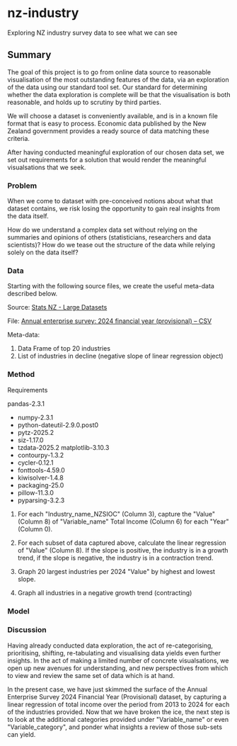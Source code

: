 # nz-industry

Exploring NZ industry survey data to see what we can see

## Summary

The goal of this project is to go from online data source to reasonable visualisation of the most outstanding features of the data, via an exploration of the data using our standard tool set. Our standard for determining whether the data exploration is complete will be that the visualisation is both reasonable, and holds up to scrutiny by third parties.

We will choose a dataset is conveniently available, and is in a known file format that is easy to process. Economic data published by the New Zealand government provides a ready source of data matching these criteria.

After having conducted meaningful exploration of our chosen data set, we set out requirements for a solution that would render the meaningful visualsations that we seek.

### Problem

When we come to dataset with pre-conceived notions about what that dataset contains, we risk losing the opportunity to gain real insights from the data itself.

How do we understand a complex data set without relying on the summaries and opinions of others (statisticians, researchers and data scientists)? How do we tease out the structure of the data while relying solely on the data itself?

### Data

Starting with the following source files, we create the useful meta-data described below.

Source: [Stats NZ - Large Datasets](https://www.stats.govt.nz/large-datasets/csv-files-for-download/)

File: [Annual enterprise survey: 2024 financial year (provisional) – CSV](https://www.stats.govt.nz/assets/Uploads/Annual-enterprise-survey/Annual-enterprise-survey-2024-financial-year-provisional/Download-data/annual-enterprise-survey-2024-financial-year-provisional.csv)

Meta-data:
1. Data Frame of top 20 industries
2. List of industries in decline (negative slope of linear regression object)

### Method

Requirements

pandas-2.3.1
- numpy-2.3.1
- python-dateutil-2.9.0.post0
- pytz-2025.2
- siz-1.17.0
- tzdata-2025.2
matplotlib-3.10.3
- contourpy-1.3.2 
- cycler-0.12.1 
- fonttools-4.59.0 
- kiwisolver-1.4.8  
- packaging-25.0 
- pillow-11.3.0 
- pyparsing-3.2.3

1. For each "Industry_name_NZSIOC" (Column 3), capture the "Value" (Column 8) of "Variable_name" Total Income (Column 6) for each "Year" (Column 0).

1. For each subset of data captured above, calculate the linear regression of "Value" (Column 8). If the slope is positive, the industry is in a growth trend, if the slope is negative, the industry is in a contraction trend.

1. Graph 20 largest industries per 2024 "Value" by highest and lowest slope.

1. Graph all industries in a negative growth trend (contracting)

### Model

### Discussion

Having already conducted data exploration, the act of re-categorising, prioritising, shifting, re-tabulating and visualising data yields even further insights. In the act of making a limited number of concrete visualsations, we open up new avenues for understanding, and new perspectives from which to view and review the same set of data which is at hand. 

In the present case, we have just skimmed the surface of the Annual Enterprise Survey 2024 Financial Year (Provisional) dataset, by capturing a linear regression of total income over the period from 2013 to 2024 for each of the industries provided. Now that we have broken the ice, the next step is to look at the additional categories provided under "Variable_name" or even "Variable_category", and ponder what insights a review of those sub-sets can yield.